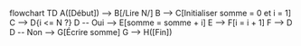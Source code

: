 flowchart TD
    A([Début]) --> B[/Lire N/]
    B --> C[Initialiser somme = 0 et i = 1]
    C --> D{i <= N ?}
    D -- Oui --> E[somme = somme + i]
    E --> F[i = i + 1]
    F --> D
    D -- Non --> G[Écrire somme]
    G --> H([Fin])
